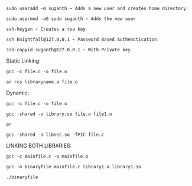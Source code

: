 
```
sudo useradd -m suganth ~ Adds a new user and creates home directory

sudo usermod -aG sudo suganth ~ Adds the new user 

```

```
ssh-keygen ~ Creates a rsa key

ssh knightfall@127.0.0.1 ~ Password Based Authenctication

ssh-copyid suganth@127.0.0.1 ~ With Private key

```

Static Linking:

```
gcc -c file.c -o file.o

ar rcs libraryname.a file.o

```
Dynamic:

```
gcc -c file.c -o file.o

gcc -shared -o library.so file.o file1.o

or

gcc -shared -o libsec.so -fPIC file.c

```
LINKING BOTH LIBRARIES:

```
gcc -c mainfile.c -o mainfile.o

gcc -o binaryfile mainfile.c library1.a library1.so

./binaryfile

```

